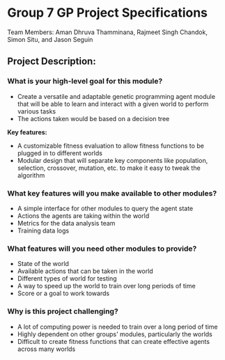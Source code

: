# Group 7 GP Project Specifications

Team Members:
Aman Dhruva Thamminana, Rajmeet Singh Chandok, Simon Situ, and Jason Seguin


## Project Description:

### What is your high-level goal for this module?
- Create a versatile and adaptable genetic programming agent module that will be able to learn and interact with a given world to perform various tasks 
- The actions taken would be based on a decision tree

**Key features:**
- A customizable fitness evaluation to allow fitness functions to be plugged in to different worlds
- Modular design that will separate key components like population, selection, crossover, mutation, etc. to make it easy to tweak the algorithm

### What key features will you make available to other modules?
- A simple interface for other modules to query the agent state
- Actions the agents are taking within the world
- Metrics for the data analysis team
- Training data logs

### What features will you need other modules to provide?
- State of the world
- Available actions that can be taken in the world
- Different types of world for testing
- A way to speed up the world to train over long periods of time
- Score or a goal to work towards

### Why is this project challenging?
- A lot of computing power is needed to train over a long period of time
- Highly dependent on other groups' modules, particularly the worlds
- Difficult to create fitness functions that can create effective agents across many worlds
